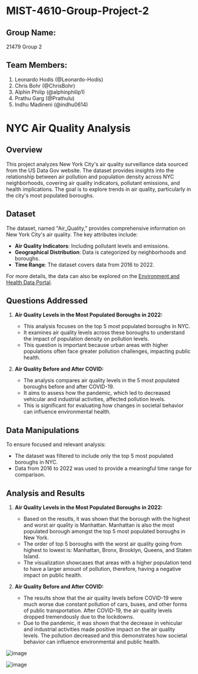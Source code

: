 # MIST-4610-Group-Project-2

## Group Name:
21479 Group 2

## Team Members:
1. Leonardo Hodis (@Leonardo-Hodis)
2. Chris Bohr (@ChrisBohr)
3. Alphin Philip (@alphinphilip1)
4. Prathu Garg (@Prathulu)
5. Indhu Madineni (@indhu0614)

# NYC Air Quality Analysis

## Overview

This project analyzes New York City's air quality surveillance data sourced from the US Data Gov website. The dataset provides insights into the relationship between air pollution and population density across NYC neighborhoods, covering air quality indicators, pollutant emissions, and health implications. The goal is to explore trends in air quality, particularly in the city's most populated boroughs.

## Dataset

The dataset, named "Air_Quality," provides comprehensive information on New York City's air quality. The key attributes include:

- **Air Quality Indicators**: Including pollutant levels and emissions.
- **Geographical Distribution**: Data is categorized by neighborhoods and boroughs.
- **Time Range**: The dataset covers data from 2016 to 2022.

For more details, the data can also be explored on the [Environment and Health Data Portal](http://nyc.gov/health/environmentdata).

## Questions Addressed

1. **Air Quality Levels in the Most Populated Boroughs in 2022:**
   - This analysis focuses on the top 5 most populated boroughs in NYC.
   - It examines air quality levels across these boroughs to understand the impact of population density on pollution levels.
   - This question is important because urban areas with higher populations often face greater pollution challenges, impacting public health.

2. **Air Quality Before and After COVID:**
   - The analysis compares air quality levels in the 5 most populated boroughs before and after COVID-19.
   - It aims to assess how the pandemic, which led to decreased vehicular and industrial activities, affected pollution levels.
   - This is significant for evaluating how changes in societal behavior can influence environmental health.

## Data Manipulations

To ensure focused and relevant analysis:

- The dataset was filtered to include only the top 5 most populated boroughs in NYC.
- Data from 2016 to 2022 was used to provide a meaningful time range for comparison.

## Analysis and Results
1. **Air Quality Levels in the Most Populated Boroughs in 2022:**
   - Based on the resutls, it was shown that the borough with the highest and worst air quality is Manhattan. Manhattan is also the most populated borough amongst the top 5 most populated boroughs in New York.
   - The order of top 5 boroughs with the worst air quality going from highest to lowest is: Manhattan, Bronx, Brooklyn, Queens, and Staten Island.
   - The visualization showcases that areas with a higher population tend to have a larger amount of pollution, therefore, having a negative impact on public health.

2. **Air Quality Before and After COVID:**
   - The results show that the air quality levels before COVID-19 were much worse due constant pollution of cars, buses, and other forms of public transportation. After COVID-19, the air quality levels dropped tremendously due to the lockdowns.
   - Due to the pandemic, it was shown that the decrease in vehicular and industrial activities made  positive impact on the air quality levels. The pollution decreased and this demonstrates how societal behavior can influence environmental and public health.

![image](https://github.com/alphinphilip1/MIST-4610-Group-Project-2/assets/166083116/3b1a803e-1efe-4f82-8fa7-4892531b44ee)

![image](https://github.com/alphinphilip1/MIST-4610-Group-Project-2/assets/166083116/85e32a2b-26a2-4353-a6e8-5d339b67001e)
